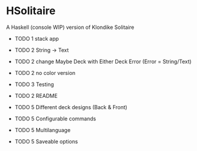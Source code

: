 # HSolitaire

A Haskell (console WIP) version of Klondike Solitaire

- TODO 1 stack app
- TODO 2 String -> Text
- TODO 2 change Maybe Deck with Either Deck Error (Error = String/Text)

- TODO 2 no color version
- TODO 3 Testing
- TODO 2 README
- TODO 5 Different deck designs (Back & Front)
- TODO 5 Configurable commands
- TODO 5 Multilanguage
- TODO 5 Saveable options
